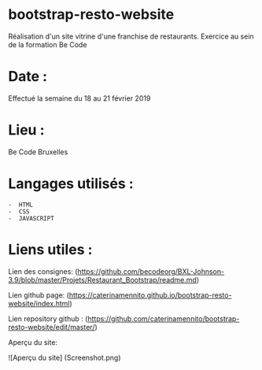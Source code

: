 # bootstrap-resto-website

Réalisation d'un site vitrine d'une franchise de restaurants. Exercice au sein de la formation Be Code

# Date :

Effectué la semaine du 18 au 21 février 2019

# Lieu :
Be Code Bruxelles

# Langages utilisés :

    -  HTML
    -  CSS
    -  JAVASCRIPT

# Liens utiles :

Lien des consignes: (https://github.com/becodeorg/BXL-Johnson-3.9/blob/master/Projets/Restaurant_Bootstrap/readme.md)

Lien github page: (https://caterinamennito.github.io/bootstrap-resto-website/index.html)

Lien repository github : (https://github.com/caterinamennito/bootstrap-resto-website/edit/master/)

Aperçu du site:

![Aperçu du site] (Screenshot.png)

